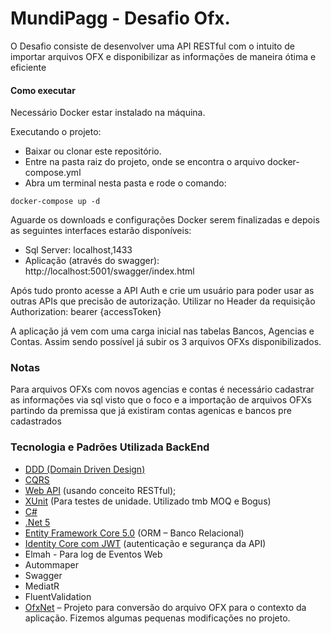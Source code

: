 # MundiPagg - Desafio Ofx. 

O Desafio consiste de desenvolver uma API RESTful com o intuito de importar arquivos OFX e disponibilizar as informações de maneira ótima e eficiente

#### Como executar
Necessário Docker estar instalado na máquina.

Executando o projeto:
- Baixar ou clonar este repositório.
- Entre na pasta raiz do projeto, onde se encontra o arquivo docker-compose.yml 
- Abra um terminal nesta pasta e rode o comando:

```
docker-compose up -d
```

Aguarde os downloads e configurações Docker serem finalizadas e depois as seguintes interfaces estarão disponíveis:
- Sql Server: localhost,1433 
- Aplicação (através do swagger): http://localhost:5001/swagger/index.html


Após tudo pronto acesse a API Auth e crie um usuário para poder usar as outras APIs que precisão de autorização. Utilizar no Header da requisição Authorization: bearer {accessToken}

A aplicação já vem com uma carga inicial nas tabelas Bancos, Agencias e Contas. Assim sendo possível já subir os 3 arquivos OFXs disponibilizados. 

### Notas
Para arquivos OFXs com novos agencias e contas é necessário cadastrar as informações via sql visto que o foco e a importação de arquivos OFXs partindo da premissa que já existiram contas agenicas e bancos pre cadastrados


 
### Tecnologia e Padrões Utilizada BackEnd
- [DDD (Domain Driven Design)](https://en.wikipedia.org/wiki/Domain-driven_design)
- [CQRS](https://docs.microsoft.com/pt-br/azure/architecture/patterns/cqrs)
- [Web API]( https://docs.microsoft.com/pt-br/aspnet/core/web-api/?view=aspnetcore-5.0) (usando conceito RESTful);
- [XUnit](https://xunit.net/) (Para testes de unidade. Utilizado tmb MOQ e Bogus)
- [C# ](https://msdn.microsoft.com/en-us/library/kx37x362.aspx) 
- [.Net 5](https://docs.microsoft.com/pt-br/dotnet/core/dotnet-five) 
- [Entity Framework Core 5.0]( https://docs.microsoft.com/en-us/ef/core/what-is-new/ef-core-5.0/whatsnew) (ORM – Banco Relacional)
- [Identity Core com JWT]( https://docs.microsoft.com/en-us/aspnet/core/security/?view=aspnetcore-5.0) (autenticação e segurança da API)
- Elmah - Para log de Eventos Web
- Autommaper 
- Swagger
- MediatR
- FluentValidation
- [OfxNet](https://github.com/jim-dale/BankingTools) – Projeto para conversão do arquivo OFX para o contexto da aplicação. Fizemos algumas pequenas modificações no projeto.

